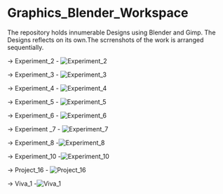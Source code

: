 # Graphics_Blender_Workspace
The repository holds innumerable Designs using Blender and Gimp. The Designs reflects on its own.The scrrenshots of the work is arranged sequentially.

-> Experiment_2 - ![Experiment_2](https://user-images.githubusercontent.com/56497549/103688217-7fff9d80-4fb7-11eb-96a5-18e0eb07f431.PNG)

-> Experiment_3 - ![Experiment_3](https://user-images.githubusercontent.com/56497549/103688270-960d5e00-4fb7-11eb-84b2-38ea86996a42.PNG)

-> Experiment_4 - ![Experiment_4](https://user-images.githubusercontent.com/56497549/103688315-a9202e00-4fb7-11eb-8c1f-60775759bb81.gif)

-> Experiment_5 - ![Experiment_5](https://user-images.githubusercontent.com/56497549/103689460-5cd5ed80-4fb9-11eb-8b12-950ff7faa3fa.PNG)

-> Experiment_6 - ![Experiment_6](https://user-images.githubusercontent.com/56497549/103688520-ee446000-4fb7-11eb-837b-cac917009405.PNG)

-> Experiment _7 - ![Experiment_7](https://user-images.githubusercontent.com/56497549/103688563-fef4d600-4fb7-11eb-98f4-0c26655b4416.PNG)

-> Experiment_8 -![Experiment_8](https://user-images.githubusercontent.com/56497549/103688606-0fa54c00-4fb8-11eb-9fe5-7055d5805500.PNG)

-> Experiment_10 -![Experiment_10](https://user-images.githubusercontent.com/56497549/103688706-34012880-4fb8-11eb-92ff-0526a108978c.PNG)

-> Project_16 - ![Project_16](https://user-images.githubusercontent.com/56497549/103688729-3ebbbd80-4fb8-11eb-837e-d78c4fe2c066.PNG)

-> Viva_1 -![Viva_1](https://user-images.githubusercontent.com/56497549/103688749-4aa77f80-4fb8-11eb-97f2-7a1e2dfbb823.PNG)
